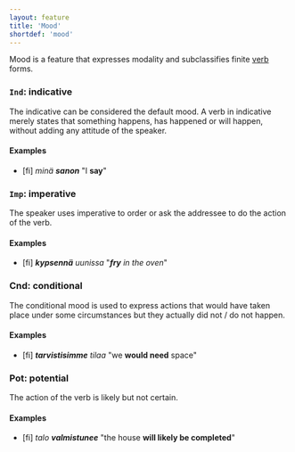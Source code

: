 ```yaml
---
layout: feature
title: 'Mood'
shortdef: 'mood'
---
```


Mood is a feature that expresses modality and subclassifies finite
[verb](fi-pos/VERB) forms.

### `Ind`: indicative

The indicative can be considered the default mood. A verb in
indicative merely states that something happens, has happened or will
happen, without adding any attitude of the speaker.

#### Examples

* [fi] _minä <b>sanon</b>_ "I <b>say</b>"

### `Imp`: imperative

The speaker uses imperative to order or ask the addressee to do the
action of the verb.

#### Examples

* [fi] _<b>kypsennä</b> uunissa_ "_<b>fry</b> in the oven_"

### Cnd: conditional

The conditional mood is used to express actions that would have taken
place under some circumstances but they actually did not / do not
happen.

#### Examples

* [fi] _<b>tarvistisimme</b> tilaa_ "we <b>would need</b> space"

### Pot: potential

The action of the verb is likely but not certain.

#### Examples

* [fi] _talo <b>valmistunee</b>_ "the house <b>will likely be completed</b>"
<!-- Interlanguage links updated Út zář 29 20:43:02 CEST 2020 -->
